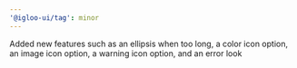 ```yaml
---
'@igloo-ui/tag': minor
---
```


Added new features such as an ellipsis when too long, a color icon option, an image icon option, a warning icon option, and an error look
